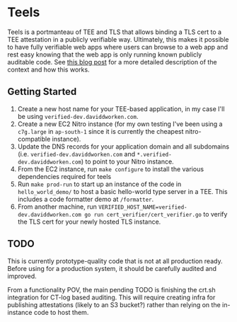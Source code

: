 # Teels 

Teels is a portmanteau of TEE and TLS that allows binding a TLS cert to a TEE attestation in a publicly verifiable way. Ultimately, this makes it possible to have fully verifiable web apps where users can browse to a web app and rest easy knowing that the web app is only running known publicly auditable code. See [this blog post](https://blog.daviddworken.com/posts/teels/) for a more detailed description of the context and how this works. 

## Getting Started 

1. Create a new host name for your TEE-based application, in my case I'll be using `verified-dev.daviddworken.com`.
2. Create a new EC2 Nitro instance (for my own testing I've been using a `c7g.large` in `ap-south-1` since it is currently the cheapest nitro-compatible instance).
3. Update the DNS records for your application domain and all subdomains (i.e. `verified-dev.daviddworken.com` and `*.verified-dev.daviddworken.com`) to point to your Nitro instance.
4. From the EC2 instance, run `make configure` to install the various dependencies required for teels
5. Run `make prod-run` to start up an instance of the code in `hello_world_demo/` to host a basic hello-world type server in a TEE. This includes a code formatter demo at `/formatter`.
6. From another machine, run `VERIFIED_HOST_NAME=verified-dev.daviddworken.com go run cert_verifier/cert_verifier.go` to verify the TLS cert for your newly hosted TLS instance. 

## TODO

This is currently prototype-quality code that is not at all production ready. Before using for a production system, it should be carefully audited and improved. 

From a functionality POV, the main pending TODO is finishing the crt.sh integration for CT-log based auditing. This will require creating infra for publishing attestations (likely to an S3 bucket?) rather than relying on the in-instance code to host them.